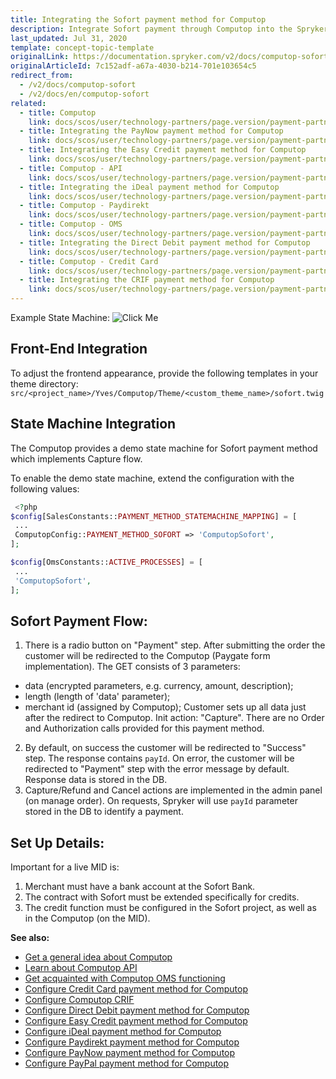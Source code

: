 ```yaml
---
title: Integrating the Sofort payment method for Computop
description: Integrate Sofort payment through Computop into the Spryker-based shop.
last_updated: Jul 31, 2020
template: concept-topic-template
originalLink: https://documentation.spryker.com/v2/docs/computop-sofort
originalArticleId: 7c152adf-a67a-4030-b214-701e103654c5
redirect_from:
  - /v2/docs/computop-sofort
  - /v2/docs/en/computop-sofort
related:
  - title: Computop
    link: docs/scos/user/technology-partners/page.version/payment-partners/computop/computop.html
  - title: Integrating the PayNow payment method for Computop
    link: docs/scos/user/technology-partners/page.version/payment-partners/computop/integrating-payment-methods-for-computop/integrating-the-paynow-payment-method-for-computop.html
  - title: Integrating the Easy Credit payment method for Computop
    link: docs/scos/user/technology-partners/page.version/payment-partners/computop/integrating-payment-methods-for-computop/integrating-the-easy-credit-payment-method-for-computop.html
  - title: Computop - API
    link: docs/scos/user/technology-partners/page.version/payment-partners/computop/computop-api.html
  - title: Integrating the iDeal payment method for Computop
    link: docs/scos/user/technology-partners/page.version/payment-partners/computop/integrating-payment-methods-for-computop/integrating-the-ideal-payment-method-for-computop.html
  - title: Computop - Paydirekt
    link: docs/scos/user/technology-partners/page.version/payment-partners/computop/integrating-payment-methods-for-computop/integrating-the-paydirekt-payment-method-for-computop.html
  - title: Computop - OMS
    link: docs/scos/user/technology-partners/page.version/payment-partners/computop/computop-oms.html
  - title: Integrating the Direct Debit payment method for Computop
    link: docs/scos/user/technology-partners/page.version/payment-partners/computop/integrating-payment-methods-for-computop/integrating-the-direct-debit-payment-method-for-computop.html
  - title: Computop - Credit Card
    link: docs/scos/user/technology-partners/page.version/payment-partners/computop/integrating-payment-methods-for-computop/integrating-the-credit-card-payment-method-for-computop.html
  - title: Integrating the CRIF payment method for Computop
    link: docs/scos/user/technology-partners/page.version/payment-partners/computop/integrating-payment-methods-for-computop/integrating-the-crif-payment-method-for-computop.html
---
```


Example State Machine:
![Click Me](https://cdn.document360.io/9fafa0d5-d76f-40c5-8b02-ab9515d3e879/Images/Documentation/computop-sofort-flow-example.png) 

## Front-End Integration
To adjust the frontend appearance, provide the following templates in your theme directory:
`src/<project_name>/Yves/Computop/Theme/<custom_theme_name>/sofort.twig`

## State Machine Integration
The Computop provides a demo state machine for Sofort payment method which implements Capture flow.

To enable the demo state machine, extend the configuration with the following values:
```php
 <?php
$config[SalesConstants::PAYMENT_METHOD_STATEMACHINE_MAPPING] = [
 ...
 ComputopConfig::PAYMENT_METHOD_SOFORT => 'ComputopSofort',
];

$config[OmsConstants::ACTIVE_PROCESSES] = [
 ...
 'ComputopSofort',
];
```

## Sofort Payment Flow:

1. There is a radio button on "Payment" step. After submitting the order the customer will be redirected to the Computop (Paygate form implementation). The GET consists of 3 parameters:
  - data (encrypted parameters, e.g. currency, amount, description);
  - length (length of 'data' parameter);
  - merchant id (assigned by Computop);
Customer sets up all data just after the redirect to Computop.
Init action: "Capture". There are no Order and Authorization calls provided for this payment method.
2. By default, on success the customer  will be redirected to "Success" step. The response contains `payId`. On error, the customer  will be redirected to "Payment" step with the error message by default. Response data is stored in the DB.
3. Capture/Refund and Cancel actions are implemented in the admin panel (on manage order). On requests, Spryker will use `payId` parameter stored in the DB to identify a payment.

## Set Up Details:
Important for a live MID is:

1. Merchant must have a bank account at the Sofort Bank.
2. The contract with Sofort must be extended specifically for credits.
3. The credit function must be configured in the Sofort project, as well as in the Computop (on the MID).

**See also:**

* [Get a general idea about Computop](/docs/scos/user/technology-partners/201903.0/payment-partners/computop/computop.html)
* [Learn about Computop API](/docs/scos/user/technology-partners/201903.0/payment-partners/computop/computop-api.html)
* [Get acquainted with Computop OMS functioning](/docs/scos/user/technology-partners/201903.0/payment-partners/computop/computop-oms.html)
* [Configure Credit Card payment method for Computop](/docs/scos/user/technology-partners/201903.0/payment-partners/computop/integrating-payment-methods-for-computop/integrating-the-credit-card-payment-method-for-computop.html)
* [Configure Computop CRIF](/docs/scos/user/technology-partners/201903.0/payment-partners/computop/computop.html-crif)
* [Configure Direct Debit payment method for Computop](/docs/scos/user/technology-partners/201903.0/payment-partners/computop/integrating-payment-methods-for-computop/integrating-the-direct-debit-payment-method-for-computop.html)
* [Configure Easy Credit payment method for Computop](/docs/scos/user/technology-partners/201903.0/payment-partners/computop/integrating-payment-methods-for-computop/integrating-the-easy-credit-payment-method-for-computop.html)
* [Configure iDeal payment method for Computop](/docs/scos/user/technology-partners/201903.0/payment-partners/computop/integrating-payment-methods-for-computop/integrating-the-ideal-payment-method-for-computop.html)
* [Configure Paydirekt payment method for Computop](/docs/scos/user/technology-partners/201903.0/payment-partners/computop/integrating-payment-methods-for-computop/integrating-the-paydirekt-payment-method-for-computop.html)
* [Configure PayNow payment method for Computop](/docs/scos/user/technology-partners/201903.0/payment-partners/computop/computop.html-paynow)
* [Configure PayPal payment method for Computop](/docs/scos/user/technology-partners/201903.0/payment-partners/computop/integrating-payment-methods-for-computop/integrating-the-paypal-payment-method-for-computop.html)
